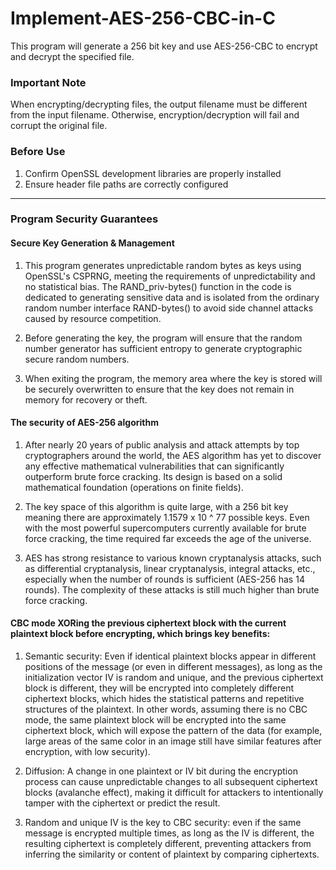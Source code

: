 # Implement-AES-256-CBC-in-C
This program will generate a 256 bit key and use AES-256-CBC to encrypt and decrypt the specified file.

### Important Note
When encrypting/decrypting files, the output filename must be different from the input filename. Otherwise, encryption/decryption will fail and corrupt the original file.

### Before Use
1. Confirm OpenSSL development libraries are properly installed  
2. Ensure header file paths are correctly configured  

---

### Program Security Guarantees

#### Secure Key Generation & Management
1. This program generates unpredictable random bytes as keys using OpenSSL's CSPRNG, meeting the requirements of unpredictability and no statistical bias. The RAND_priv-bytes() function in the code is dedicated to generating sensitive data and is isolated from the ordinary random number interface RAND-bytes() to avoid side channel attacks caused by resource competition.

2.  Before generating the key, the program will ensure that the random number generator has sufficient entropy to generate cryptographic secure random numbers.

3. When exiting the program, the memory area where the key is stored will be securely overwritten to ensure that the key does not remain in memory for recovery or theft.


#### The security of AES-256 algorithm
1. After nearly 20 years of public analysis and attack attempts by top cryptographers around the world, the AES algorithm has yet to discover any effective mathematical vulnerabilities that can significantly outperform brute force cracking. Its design is based on a solid mathematical foundation (operations on finite fields).
   
2. The key space of this algorithm is quite large, with a 256 bit key meaning there are approximately 1.1579 x 10 ^ 77 possible keys. Even with the most powerful supercomputers currently available for brute force cracking, the time required far exceeds the age of the universe.
   
3. AES has strong resistance to various known cryptanalysis attacks, such as differential cryptanalysis, linear cryptanalysis, integral attacks, etc., especially when the number of rounds is sufficient (AES-256 has 14 rounds). The complexity of these attacks is still much higher than brute force cracking.


#### CBC mode XORing the previous ciphertext block with the current plaintext block before encrypting, which brings key benefits:
1. Semantic security: Even if identical plaintext blocks appear in different positions of the message (or even in different messages), as long as the initialization vector IV is random and unique, and the previous ciphertext block is different, they will be encrypted into completely different ciphertext blocks, which hides the statistical patterns and repetitive structures of the plaintext. In other words, assuming there is no CBC mode, the same plaintext block will be encrypted into the same ciphertext block, which will expose the pattern of the data (for example, large areas of the same color in an image still have similar features after encryption, with low security).

2. Diffusion: A change in one plaintext or IV bit during the encryption process can cause unpredictable changes to all subsequent ciphertext blocks (avalanche effect), making it difficult for attackers to intentionally tamper with the ciphertext or predict the result.

3. Random and unique IV is the key to CBC security: even if the same message is encrypted multiple times, as long as the IV is different, the resulting ciphertext is completely different, preventing attackers from inferring the similarity or content of plaintext by comparing ciphertexts.
